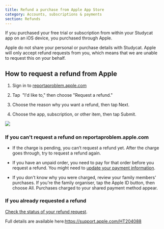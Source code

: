 ```yaml
---
title: Refund a purchase from Apple App Store
category: Accounts, subscriptions & payments
section: Refunds 
---
```

If you purchased your free trial or subscription from within your Studycat app on an iOS device, you purchased through Apple.

Apple do not share your personal or purchase details with Studycat. Apple will only accept refund requests from you, which means that we are unable to request this on your behalf.

How to request a refund from Apple
----------------------------------

1. Sign in to [reportaproblem.apple.com](https://reportaproblem.apple.com/)

2. Tap  "I'd like to," then choose "Request a refund."

3. Choose the reason why you want a refund, then tap Next.

4. Choose the app, subscription, or other item, then tap Submit.

​![](/attachments/token/EIRFxjZzzik6OVcPJeEE4MFaP/?name=ios14-iphone-12-pro-safari-report-a-problem.png)​

### If you can't request a refund on reportaproblem.apple.com

- If the charge is pending, you canʼt request a refund yet. After the charge goes through, try to request a refund again.

- If you have an unpaid order, you need to pay for that order before you request a refund. You might need to [update your payment information](https://support.apple.com/kb/HT201266).

- If you don't know why you were charged, review your family members' purchases. If you're the family organiser, tap the Apple ID button, then choose All. Purchases charged to your shared payment method appear.

### If you already requested a refund

[Check the status of your refund request](https://support.apple.com/kb/HT210904).

Full details are available here:<https://support.apple.com/HT204088>